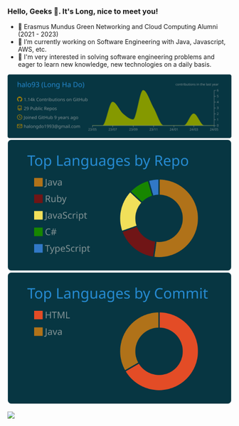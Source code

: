 ### Hello, Geeks 👋. It's Long, nice to meet you!
- 🌱 Erasmus Mundus Green Networking and Cloud Computing Alumni (2021 - 2023) 
- 🔭 I’m currently working on Software Engineering with Java, Javascript, AWS, etc.
- 💬 I'm very interested in solving software engineering problems and eager to learn new knowledge, new technologies on a daily basis.

[![](https://raw.githubusercontent.com/halo93/halo93/master/profile-summary-card-output/solarized_dark/0-profile-details.svg)](https://github.com/vn7n24fzkq/github-profile-summary-cards)
[![](https://raw.githubusercontent.com/halo93/halo93/master/profile-summary-card-output/solarized_dark/1-repos-per-language.svg)](https://github.com/vn7n24fzkq/github-profile-summary-cards)
[![](https://raw.githubusercontent.com/halo93/halo93/master/profile-summary-card-output/solarized_dark/2-most-commit-language.svg)](https://github.com/vn7n24fzkq/github-profile-summary-cards)

![](https://komarev.com/ghpvc/?username=halo93)

<!--
**halo93/halo93** is a ✨ _special_ ✨ repository because its `README.md` (this file) appears on your GitHub profile.

Here are some ideas to get you started:

- 🔭 I’m currently working on ...
- 🌱 I’m currently learning ...
- 👯 I’m looking to collaborate on ...
- 🤔 I’m looking for help with ...
- 💬 Ask me about ...
- 📫 How to reach me: ...
- 😄 Pronouns: ...
- ⚡ Fun fact: ...
-->
